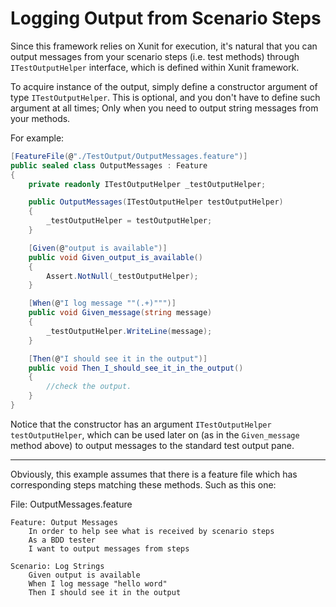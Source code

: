 # Logging Output from Scenario Steps

Since this framework relies on Xunit for execution, it's natural that you can output messages from your scenario steps (i.e. test methods) through `ITestOutputHelper` interface, which is defined within Xunit framework.

To acquire instance of the output, simply define a constructor argument of type `ITestOutputHelper`. This is optional, and you don't have to define such argument at all times; Only when you need to output string messages from your methods.

For example:

```C#
[FeatureFile(@"./TestOutput/OutputMessages.feature")]
public sealed class OutputMessages : Feature
{
    private readonly ITestOutputHelper _testOutputHelper;

    public OutputMessages(ITestOutputHelper testOutputHelper)
    {
        _testOutputHelper = testOutputHelper;
    }

    [Given(@"output is available")]
    public void Given_output_is_available()
    {
        Assert.NotNull(_testOutputHelper);
    }

    [When(@"I log message ""(.+)""")]
    public void Given_message(string message)
    {
        _testOutputHelper.WriteLine(message);
    }

    [Then(@"I should see it in the output")]
    public void Then_I_should_see_it_in_the_output()
    {
        //check the output.
    }
}
```

Notice that the constructor has an argument `ITestOutputHelper testOutputHelper`, which can be used later on (as in the `Given_message` method above) to output messages to the standard test output pane.

* * *

Obviously, this example assumes that there is a feature file which has corresponding steps matching these methods. Such as this one:

File: OutputMessages.feature
```Gherkin
Feature: Output Messages
	In order to help see what is received by scenario steps
	As a BDD tester
	I want to output messages from steps

Scenario: Log Strings
	Given output is available
	When I log message "hello word"
	Then I should see it in the output
```
